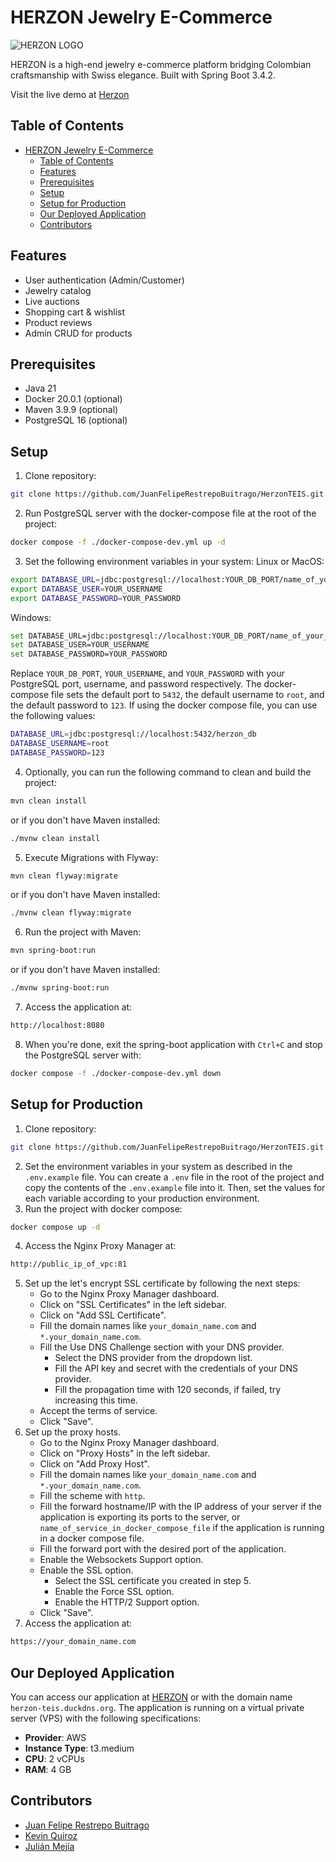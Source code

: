 # HERZON Jewelry E-Commerce

![HERZON LOGO](https://github.com/user-attachments/assets/40f1fc9d-9b01-43c0-8bba-2fd99369c31f)

HERZON is a high-end jewelry e-commerce platform bridging Colombian craftsmanship with Swiss elegance. Built with Spring Boot 3.4.2.

Visit the live demo at [Herzon](https://herzonteis.onrender.com/)

## Table of Contents

- [HERZON Jewelry E-Commerce](#herzon-jewelry-e-commerce)
  - [Table of Contents](#table-of-contents)
  - [Features](#features)
  - [Prerequisites](#prerequisites)
  - [Setup](#setup)
  - [Setup for Production](#setup-for-production)
  - [Our Deployed Application](#our-deployed-application)
  - [Contributors](#contributors)

## Features
- User authentication (Admin/Customer)
- Jewelry catalog
- Live auctions
- Shopping cart & wishlist
- Product reviews
- Admin CRUD for products

## Prerequisites
- Java 21
- Docker 20.0.1 (optional)
- Maven 3.9.9 (optional)
- PostgreSQL 16 (optional)

## Setup
1. Clone repository:
```bash
git clone https://github.com/JuanFelipeRestrepoBuitrago/HerzonTEIS.git
```
2. Run PostgreSQL server with the docker-compose file at the root of the project:
```bash
docker compose -f ./docker-compose-dev.yml up -d
```
3. Set the following environment variables in your system:
   Linux or MacOS:
```bash
export DATABASE_URL=jdbc:postgresql://localhost:YOUR_DB_PORT/name_of_your_database
export DATABASE_USER=YOUR_USERNAME
export DATABASE_PASSWORD=YOUR_PASSWORD
```
Windows:
```bash
set DATABASE_URL=jdbc:postgresql://localhost:YOUR_DB_PORT/name_of_your_database
set DATABASE_USER=YOUR_USERNAME
set DATABASE_PASSWORD=YOUR_PASSWORD
```
Replace `YOUR_DB_PORT`, `YOUR_USERNAME`, and `YOUR_PASSWORD` with your PostgreSQL port, username, and password respectively. The docker-compose file sets the default port to `5432`, the default username to `root`, and the default password to `123`. If using the docker compose file, you can use the following values:
```bash
DATABASE_URL=jdbc:postgresql://localhost:5432/herzon_db
DATABASE_USERNAME=root
DATABASE_PASSWORD=123
```

4. Optionally, you can run the following command to clean and build the project:
```bash
mvn clean install
```
or if you don't have Maven installed:
```bash
./mvnw clean install
```

5. Execute Migrations with Flyway:
```bash
mvn clean flyway:migrate
```
or if you don't have Maven installed:
```bash
./mvnw clean flyway:migrate
```

6. Run the project with Maven:
```bash
mvn spring-boot:run
```
or if you don't have Maven installed:
```bash
./mvnw spring-boot:run
```
7. Access the application at:
```bash
http://localhost:8080
```
8. When you're done, exit the spring-boot application with `Ctrl+C` and stop the PostgreSQL server with:
```bash
docker compose -f ./docker-compose-dev.yml down
```

## Setup for Production

1. Clone repository:
```bash
git clone https://github.com/JuanFelipeRestrepoBuitrago/HerzonTEIS.git
```
2. Set the environment variables in your system as described in the `.env.example` file. You can create a `.env` file in the root of the project and copy the contents of the `.env.example` file into it. Then, set the values for each variable according to your production environment.
3. Run the project with docker compose:
```bash
docker compose up -d
```
4. Access the Nginx Proxy Manager at:
```bash
http://public_ip_of_vpc:81
```

5. Set up the let's encrypt SSL certificate by following the next steps:
    - Go to the Nginx Proxy Manager dashboard.
    - Click on "SSL Certificates" in the left sidebar.
    - Click on "Add SSL Certificate".
    - Fill the domain names like `your_domain_name.com` and `*.your_domain_name.com`.
    - Fill the Use DNS Challenge section with your DNS provider.
        - Select the DNS provider from the dropdown list.
        - Fill the API key and secret with the credentials of your DNS provider.
        - Fill the propagation time with 120 seconds, if failed, try increasing this time.
    - Accept the terms of service.
    - Click "Save".
6. Set up the proxy hosts.
    - Go to the Nginx Proxy Manager dashboard.
    - Click on "Proxy Hosts" in the left sidebar.
    - Click on "Add Proxy Host".
    - Fill the domain names like `your_domain_name.com` and `*.your_domain_name.com`.
    - Fill the scheme with `http`.
    - Fill the forward hostname/IP with the IP address of your server if the application is exporting its ports to the server, or `name_of_service_in_docker_compose_file` if the application is running in a docker compose file.
    - Fill the forward port with the desired port of the application.
    - Enable the Websockets Support option.
    - Enable the SSL option.
        - Select the SSL certificate you created in step 5.
        - Enable the Force SSL option.
        - Enable the HTTP/2 Support option.
    - Click "Save".
7. Access the application at:
```bash
https://your_domain_name.com
```

## Our Deployed Application

You can access our application at [HERZON](https://herzon-teis.duckdns.org) or with the domain name `herzon-teis.duckdns.org`. The application is running on a virtual private server (VPS) with the following specifications:
- **Provider**: AWS
- **Instance Type**: t3.medium
- **CPU**: 2 vCPUs
- **RAM**: 4 GB

## Contributors

- [Juan Felipe Restrepo Buitrago](https://github.com/JuanFelipeRestrepoBuitrago)
- [Kevin Quiroz](https://github.com/KevinQzG)
- [Julián Mejía](https://github.com/julimejia)
